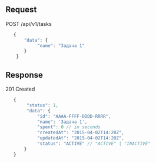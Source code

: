 ## Request

POST /api/v1/tasks

```javascript
   {
       "data": {
            "name": "Задача 1"
       }
    }
```


## Response 

201 Created

```javascript
   {
        "status": 1,
        "data": {
            "id": "AAAA-FFFF-DDDD-RRRR",
            "name": 'Задача 1',
            "spent": 0 // in seconds
            "createdAt": "2015-04-02T14:20Z",
            "updatedAt": "2015-04-02T14:20Z", 
            "status": "ACTIVE" // "ACTIVE" | "INACTIVE"
       }
   }
```
